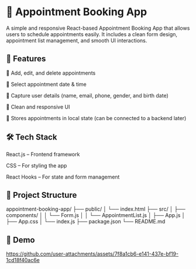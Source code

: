 # 📅 Appointment Booking App

A simple and responsive React-based Appointment Booking App that allows users to schedule appointments easily. It includes a clean form design, appointment list management, and smooth UI interactions.

## 🚀 Features

📌 Add, edit, and delete appointments

📅 Select appointment date & time

👤 Capture user details (name, email, phone, gender, and birth date)

🎨 Clean and responsive UI

💾 Stores appointments in local state (can be connected to a backend later)

## 🛠️ Tech Stack

React.js – Frontend framework

CSS – For styling the app

React Hooks – For state and form management

## 📂 Project Structure

appointment-booking-app/
├── public/
│   └── index.html
├── src/
│   ├── components/
│   │   └── Form.js
│   │   └── AppointmentList.js
│   ├── App.js
│   ├── App.css
│   └── index.js
├── package.json
└── README.md

## 📸 Demo

https://github.com/user-attachments/assets/7f8a1cb6-e141-437e-bf19-1cd18f40ac6e


